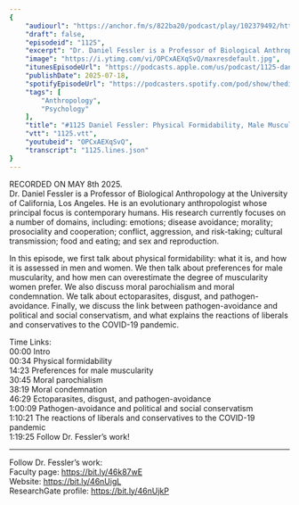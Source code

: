 ```yaml
---
{
	"audiourl": "https://anchor.fm/s/822ba20/podcast/play/102379492/https%3A%2F%2Fd3ctxlq1ktw2nl.cloudfront.net%2Fstaging%2F2025-4-8%2F35f4a424-9e74-2566-0a24-93754836c11f.m4a",
	"draft": false,
	"episodeid": "1125",
	"excerpt": "Dr. Daniel Fessler is a Professor of Biological Anthropology at the University of California, Los Angeles. He is an evolutionary anthropologist whose principal focus is contemporary humans. His research currently focuses on a number of domains, including: emotions; disease avoidance; morality; prosociality and cooperation; conflict, aggression, and risk-taking; cultural transmission; food and eating; and sex and reproduction.",
	"image": "https://i.ytimg.com/vi/OPCxAEXqSvQ/maxresdefault.jpg",
	"itunesEpisodeUrl": "https://podcasts.apple.com/us/podcast/1125-daniel-fessler-physical-formidability-male-muscularity/id1451347236?i=1000717989080&uo=4",
	"publishDate": 2025-07-18,
	"spotifyEpisodeUrl": "https://podcasters.spotify.com/pod/show/thedissenter/episodes/1125-Daniel-Fessler-Physical-Formidability--Male-Muscularity--Pathogen-Avoidance--More-e32ish4",
	"tags": [
		"Anthropology",
		"Psychology"
	],
	"title": "#1125 Daniel Fessler: Physical Formidability, Male Muscularity, Pathogen-Avoidance & More",
	"vtt": "1125.vtt",
	"youtubeid": "OPCxAEXqSvQ",
	"transcript": "1125.lines.json"
}
---
```

RECORDED ON MAY 8th 2025.  
Dr. Daniel Fessler is a Professor of Biological Anthropology at the University of California, Los Angeles. He is an evolutionary anthropologist whose principal focus is contemporary humans. His research currently focuses on a number of domains, including: emotions; disease avoidance; morality; prosociality and cooperation; conflict, aggression, and risk-taking; cultural transmission; food and eating; and sex and reproduction.

In this episode, we first talk about physical formidability: what it is, and how it is assessed in men and women. We then talk about preferences for male muscularity, and how men can overestimate the degree of muscularity women prefer. We also discuss moral parochialism and moral condemnation. We talk about ectoparasites, disgust, and pathogen-avoidance. Finally, we discuss the link between pathogen-avoidance and political and social conservatism, and what explains the reactions of liberals and conservatives to the COVID-19 pandemic.

Time Links:  
<time>00:00</time> Intro  
<time>00:34</time> Physical formidability  
<time>14:23</time> Preferences for male muscularity  
<time>30:45</time> Moral parochialism  
<time>38:19</time> Moral condemnation  
<time>46:29</time> Ectoparasites, disgust, and pathogen-avoidance  
<time>1:00:09</time> Pathogen-avoidance and political and social conservatism  
<time>1:10:21</time> The reactions of liberals and conservatives to the COVID-19 pandemic  
<time>1:19:25</time> Follow Dr. Fessler’s work!

---

Follow Dr. Fessler’s work:  
Faculty page: https://bit.ly/46k87wE  
Website: https://bit.ly/46nUigL  
ResearchGate profile: https://bit.ly/46nUjkP
